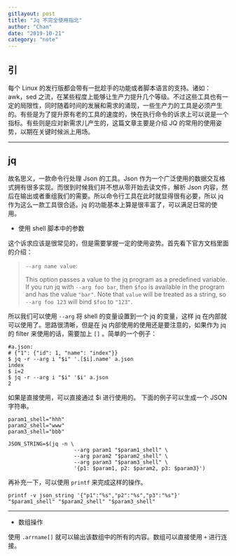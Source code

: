 ```yaml
---
gitlayout: post
title: "Jq 不完全使用指北"
author: "Chan"
date: "2019-10-21"
category: "note"
---
```


## 引

每个 Linux 的发行版都会带有一批趁手的功能或者脚本语言的支持。诸如：awk，sed 之流，在某些程度上能够让生产力提升几个等级。不过这些工具也有一定的局限性，同时随着时间的发展和需求的涌现，一些生产力的工具是必须产生的。有些是为了提升原有老的工具的速度的，快在执行命令的诉求上可以说是一个指标。有些则是应对新需求儿产生的，这篇文章主要是介绍 JQ 的常用的使用姿势，以期在关键时候派上用场。

---

## jq

故名思义，一款命令行处理 Json 的工具。Json 作为一个广泛使用的数据交互格式拥有很多实现。而很到时候我们并不想从零开始去读文件，解析 Json 内容，然后在输出或者重组我们的需要。所以命令行工具在此时就显得很有必要，所以 jq 作为这么一款工具很合适。jq 的功能基本上算是很丰富了，可以满足日常的使用。

+ 使用 shell 脚本中的参数

这个诉求应该是很常见的，但是需要掌握一定的使用姿势。首先看下官方文档里面的介绍：

> `--arg name value`:
>
> This option passes a value to the jq program as a predefined variable. If you run jq with `--arg foo bar`, then `$foo` is available in the program and has the value `"bar"`. Note that `value` will be treated as a string, so `--arg foo 123` will bind `$foo` to `"123"`.

所以我们可以使用 `--arg`  将 shell 的变量设置到一个 jq 的变量，这样 jq 在内部就可以使用了。思路很清晰，但是在 jq 内部使用的使用还是要注意的，如果作为 jq 的 filter 来使用的话，需要加上 `[]` 。简单的一个例子：

```shell
#a.json:
# {"1": {"id": 1, "name": "index"}}
$ jq -r --arg i "$i" '.[$i].name' a.json
index
$ i=2
$ jq -r --arg i "$i" '$i' a.json
2
```

如果是直接使用，可以直接通过 $i 进行使用的。 下面的例子可以生成一个 JSON 字符串。

```shell
param1_shell="hhh"
param2_shell="www"
param3_shell="bbb"

JSON_STRING=$(jq -n \
					 --arg param1 "$param1_shell" \
					 --arg param2 "$param2_shell" \
					 --arg param3 "$param3_shell" \
					 '{p1: $param1, p2: $param2, p3: $param3}')
```

再补充一下，可以使用 `printf` 来完成这样的操作。

```shell
printf -v json_string '{"p1":"%s","p2":"%s","p3":"%s"}' "$param1_shell" "$param2_shell" "$param3_shell" 
```



---

+ 数组操作

使用 `.arrname[]`  就可以输出该数组中的所有的内容。数组可以直接使用 `+` 进行连接。